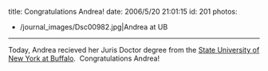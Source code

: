 title: Congratulations Andrea!
date: 2006/5/20 21:01:15
id: 201
photos:
- /journal_images/Dsc00982.jpg|Andrea at UB
---
Today, Andrea recieved her Juris Doctor degree from the [State University of New York at Buffalo](http://www.buffalo.edu).  Congratulations Andrea!